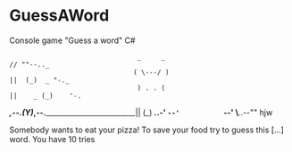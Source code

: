 # GuessAWord
Console game "Guess a word" C#


                                    _     _                                                            // ""--.._      
                                   ( \---/ )                                                          ||  (_)  _ "-._  
                                    ) . . (                                                           ||    _ (_)    '-.
______________________________,--._(___Y___)_,--._____________________________________________________||   (_)   __..-' 
                              `--'           `--'                                                      \\__..--""   hjw

Somebody wants to eat your pizza! To save your food try to guess this [...] word. You have 10 tries

